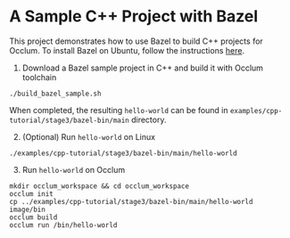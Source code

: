# A Sample C++ Project with Bazel

This project demonstrates how to use Bazel to build C++ projects for Occlum. To install Bazel on Ubuntu, follow the instructions [here](https://docs.bazel.build/versions/master/install-ubuntu.html).

1. Download a Bazel sample project in C++ and build it with Occlum toolchain
```
./build_bazel_sample.sh
```
When completed, the resulting `hello-world` can be found in `examples/cpp-tutorial/stage3/bazel-bin/main` directory.

2. (Optional) Run `hello-world` on Linux
```
./examples/cpp-tutorial/stage3/bazel-bin/main/hello-world
```

3. Run `hello-world` on Occlum
```
mkdir occlum_workspace && cd occlum_workspace
occlum init
cp ../examples/cpp-tutorial/stage3/bazel-bin/main/hello-world image/bin
occlum build
occlum run /bin/hello-world
```
